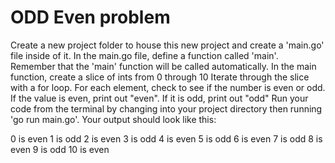 # ODD Even problem

Create a new project folder to house this new project and create a 'main.go' file inside of it.
In the main.go file, define a function called 'main'.  Remember that the 'main' function will be called automatically.
In the main function, create a slice of ints from 0 through 10
Iterate through the slice with a for loop.  For each element, check to see if the number is even or odd.
If the value is even, print out "even".  If it is odd, print out "odd"
Run your code from the terminal by changing into your project directory then running 'go run main.go'.
Your output should look like this:

0 is even
1 is odd
2 is even
3 is odd
4 is even
5 is odd
6 is even
7 is odd
8 is even
9 is odd
10 is even
